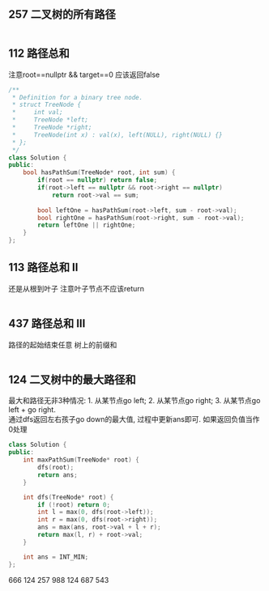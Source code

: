 ## 257 二叉树的所有路径
```cpp
```

## 112 路径总和
注意root==nullptr && target==0 应该返回false
```cpp
/**
 * Definition for a binary tree node.
 * struct TreeNode {
 *     int val;
 *     TreeNode *left;
 *     TreeNode *right;
 *     TreeNode(int x) : val(x), left(NULL), right(NULL) {}
 * };
 */
class Solution {
public:
    bool hasPathSum(TreeNode* root, int sum) {
        if(root == nullptr) return false;
        if(root->left == nullptr && root->right == nullptr) 
            return root->val == sum;
        
        bool leftOne = hasPathSum(root->left, sum - root->val);
        bool rightOne = hasPathSum(root->right, sum - root->val);
        return leftOne || rightOne;
    }
};
```

## 113 路径总和 II
还是从根到叶子 注意叶子节点不应该return
```cpp
```

## 437 路径总和 III
路径的起始结束任意 树上的前缀和
```cpp
```

## 124 二叉树中的最大路径和
最大和路径无非3种情况: 1. 从某节点go left; 2. 从某节点go right; 3. 从某节点go left + go right.  
通过dfs返回左右孩子go down的最大值, 过程中更新ans即可. 如果返回负值当作0处理
```cpp
class Solution {
public:
    int maxPathSum(TreeNode* root) {
        dfs(root);
        return ans;
    }

    int dfs(TreeNode* root) {
        if (!root) return 0;
        int l = max(0, dfs(root->left));
        int r = max(0, dfs(root->right));
        ans = max(ans, root->val + l + r);
        return max(l, r) + root->val;
    }

    int ans = INT_MIN;
};
```

666
124
257
988
124
687
543
